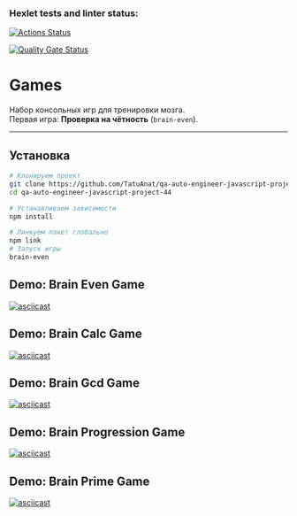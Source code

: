 ### Hexlet tests and linter status:

[![Actions Status](https://github.com/TatuAnat/qa-auto-engineer-javascript-project-44/actions/workflows/hexlet-check.yml/badge.svg)](https://github.com/TatuAnat/qa-auto-engineer-javascript-project-44/actions)

[![Quality Gate Status](https://sonarcloud.io/api/project_badges/measure?project=TatuAnat_qa-auto-engineer-javascript-project-44&metric=alert_status)](https://sonarcloud.io/summary/new_code?id=TatuAnat_qa-auto-engineer-javascript-project-44)

# Games

Набор консольных игр для тренировки мозга.  
Первая игра: **Проверка на чётность** (`brain-even`).

---

## Установка

```bash
# Клонируем проект
git clone https://github.com/TatuAnat/qa-auto-engineer-javascript-project-44.git
cd qa-auto-engineer-javascript-project-44

# Устанавливаем зависимости
npm install

# Линкуем пакет глобально
npm link
# Запуск игры
brain-even
```

## Demo: Brain Even Game

[![asciicast](https://asciinema.org/a/Wbrv8dpaK85ZUj7v6ALp7mdzp.svg)](https://asciinema.org/a/Wbrv8dpaK85ZUj7v6ALp7mdzp)

## Demo: Brain Calc Game

[![asciicast](https://asciinema.org/a/5Tr0v9sTTJyhMomsMIaLYPIsP.svg)](https://asciinema.org/a/5Tr0v9sTTJyhMomsMIaLYPIsP)

## Demo: Brain Gcd Game

[![asciicast](https://asciinema.org/a/YWQ5Q3IDOg0JLQBL4PAkZwfrA.svg)](https://asciinema.org/a/YWQ5Q3IDOg0JLQBL4PAkZwfrA)

## Demo: Brain Progression Game

[![asciicast](https://asciinema.org/a/SaGtZRafsbxRLaZZlEbe1Eyct.svg)](https://asciinema.org/a/SaGtZRafsbxRLaZZlEbe1Eyct)

## Demo: Brain Prime Game

[![asciicast](https://asciinema.org/a/CwcSxN3Ht4upyeGjL89yDG5wH.svg)](https://asciinema.org/a/CwcSxN3Ht4upyeGjL89yDG5wH)
